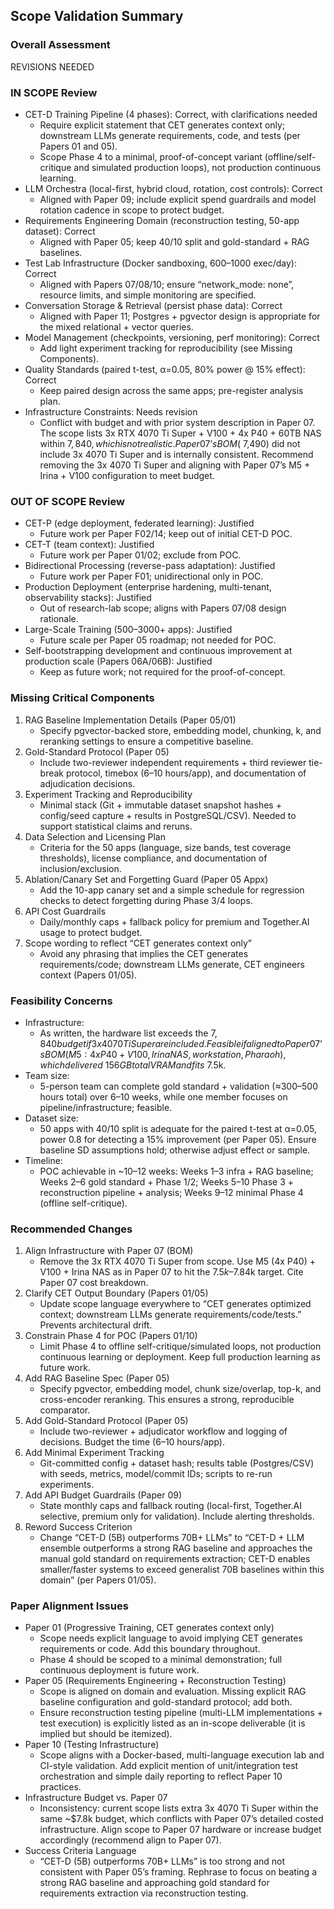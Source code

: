 ## Scope Validation Summary

### Overall Assessment
REVISIONS NEEDED

### IN SCOPE Review
- CET-D Training Pipeline (4 phases): Correct, with clarifications needed
  - Require explicit statement that CET generates context only; downstream LLMs generate requirements, code, and tests (per Papers 01 and 05).
  - Scope Phase 4 to a minimal, proof-of-concept variant (offline/self-critique and simulated production loops), not production continuous learning.
- LLM Orchestra (local-first, hybrid cloud, rotation, cost controls): Correct
  - Aligned with Paper 09; include explicit spend guardrails and model rotation cadence in scope to protect budget.
- Requirements Engineering Domain (reconstruction testing, 50-app dataset): Correct
  - Aligned with Paper 05; keep 40/10 split and gold-standard + RAG baselines.
- Test Lab Infrastructure (Docker sandboxing, 600–1000 exec/day): Correct
  - Aligned with Papers 07/08/10; ensure “network_mode: none”, resource limits, and simple monitoring are specified.
- Conversation Storage & Retrieval (persist phase data): Correct
  - Aligned with Paper 11; Postgres + pgvector design is appropriate for the mixed relational + vector queries.
- Model Management (checkpoints, versioning, perf monitoring): Correct
  - Add light experiment tracking for reproducibility (see Missing Components).
- Quality Standards (paired t-test, α=0.05, 80% power @ 15% effect): Correct
  - Keep paired design across the same apps; pre-register analysis plan.
- Infrastructure Constraints: Needs revision
  - Conflict with budget and with prior system description in Paper 07. The scope lists 3x RTX 4070 Ti Super + V100 + 4x P40 + 60TB NAS within $7,840, which is not realistic. Paper 07’s BOM (~$7,490) did not include 3x 4070 Ti Super and is internally consistent. Recommend removing the 3x 4070 Ti Super and aligning with Paper 07’s M5 + Irina + V100 configuration to meet budget.

### OUT OF SCOPE Review
- CET-P (edge deployment, federated learning): Justified
  - Future work per Paper F02/14; keep out of initial CET-D POC.
- CET-T (team context): Justified
  - Future work per Paper 01/02; exclude from POC.
- Bidirectional Processing (reverse-pass adaptation): Justified
  - Future work per Paper F01; unidirectional only in POC.
- Production Deployment (enterprise hardening, multi-tenant, observability stacks): Justified
  - Out of research-lab scope; aligns with Papers 07/08 design rationale.
- Large-Scale Training (500–3000+ apps): Justified
  - Future scale per Paper 05 roadmap; not needed for POC.
- Self-bootstrapping development and continuous improvement at production scale (Papers 06A/06B): Justified
  - Keep as future work; not required for the proof-of-concept.

### Missing Critical Components
1. RAG Baseline Implementation Details (Paper 05/01)
   - Specify pgvector-backed store, embedding model, chunking, k, and reranking settings to ensure a competitive baseline.
2. Gold-Standard Protocol (Paper 05)
   - Include two-reviewer independent requirements + third reviewer tie-break protocol, timebox (6–10 hours/app), and documentation of adjudication decisions.
3. Experiment Tracking and Reproducibility
   - Minimal stack (Git + immutable dataset snapshot hashes + config/seed capture + results in PostgreSQL/CSV). Needed to support statistical claims and reruns.
4. Data Selection and Licensing Plan
   - Criteria for the 50 apps (language, size bands, test coverage thresholds), license compliance, and documentation of inclusion/exclusion.
5. Ablation/Canary Set and Forgetting Guard (Paper 05 Appx)
   - Add the 10-app canary set and a simple schedule for regression checks to detect forgetting during Phase 3/4 loops.
6. API Cost Guardrails
   - Daily/monthly caps + fallback policy for premium and Together.AI usage to protect budget.
7. Scope wording to reflect “CET generates context only”
   - Avoid any phrasing that implies the CET generates requirements/code; downstream LLMs generate, CET engineers context (Papers 01/05).

### Feasibility Concerns
- Infrastructure:
  - As written, the hardware list exceeds the $7,840 budget if 3x 4070 Ti Super are included. Feasible if aligned to Paper 07’s BOM (M5: 4x P40 + V100, Irina NAS, workstation, Pharaoh), which delivered ~156 GB total VRAM and fits ~$7.5k.
- Team size:
  - 5-person team can complete gold standard + validation (≈300–500 hours total) over 6–10 weeks, while one member focuses on pipeline/infrastructure; feasible.
- Dataset size:
  - 50 apps with 40/10 split is adequate for the paired t-test at α=0.05, power 0.8 for detecting a 15% improvement (per Paper 05). Ensure baseline SD assumptions hold; otherwise adjust effect or sample.
- Timeline:
  - POC achievable in ~10–12 weeks: Weeks 1–3 infra + RAG baseline; Weeks 2–6 gold standard + Phase 1/2; Weeks 5–10 Phase 3 + reconstruction pipeline + analysis; Weeks 9–12 minimal Phase 4 (offline self-critique).

### Recommended Changes
1. Align Infrastructure with Paper 07 (BOM)
   - Remove the 3x RTX 4070 Ti Super from scope. Use M5 (4x P40) + V100 + Irina NAS as in Paper 07 to hit the $7.5k–$7.84k target. Cite Paper 07 cost breakdown.
2. Clarify CET Output Boundary (Papers 01/05)
   - Update scope language everywhere to “CET generates optimized context; downstream LLMs generate requirements/code/tests.” Prevents architectural drift.
3. Constrain Phase 4 for POC (Papers 01/10)
   - Limit Phase 4 to offline self-critique/simulated loops, not production continuous learning or deployment. Keep full production learning as future work.
4. Add RAG Baseline Spec (Paper 05)
   - Specify pgvector, embedding model, chunk size/overlap, top-k, and cross-encoder reranking. This ensures a strong, reproducible comparator.
5. Add Gold-Standard Protocol (Paper 05)
   - Include two-reviewer + adjudicator workflow and logging of decisions. Budget the time (6–10 hours/app).
6. Add Minimal Experiment Tracking
   - Git-committed config + dataset hash; results table (Postgres/CSV) with seeds, metrics, model/commit IDs; scripts to re-run experiments.
7. Add API Budget Guardrails (Paper 09)
   - State monthly caps and fallback routing (local-first, Together.AI selective, premium only for validation). Include alerting thresholds.
8. Reword Success Criterion
   - Change “CET-D (5B) outperforms 70B+ LLMs” to “CET-D + LLM ensemble outperforms a strong RAG baseline and approaches the manual gold standard on requirements extraction; CET-D enables smaller/faster systems to exceed generalist 70B baselines within this domain” (per Papers 01/05).

### Paper Alignment Issues
- Paper 01 (Progressive Training, CET generates context only)
  - Scope needs explicit language to avoid implying CET generates requirements or code. Add this boundary throughout.
  - Phase 4 should be scoped to a minimal demonstration; full continuous deployment is future work.
- Paper 05 (Requirements Engineering + Reconstruction Testing)
  - Scope is aligned on domain and evaluation. Missing explicit RAG baseline configuration and gold-standard protocol; add both.
  - Ensure reconstruction testing pipeline (multi-LLM implementations + test execution) is explicitly listed as an in-scope deliverable (it is implied but should be itemized).
- Paper 10 (Testing Infrastructure)
  - Scope aligns with a Docker-based, multi-language execution lab and CI-style validation. Add explicit mention of unit/integration test orchestration and simple daily reporting to reflect Paper 10 practices.
- Infrastructure Budget vs. Paper 07
  - Inconsistency: current scope lists extra 3x 4070 Ti Super within the same ~$7.8k budget, which conflicts with Paper 07’s detailed costed infrastructure. Align scope to Paper 07 hardware or increase budget accordingly (recommend align to Paper 07).
- Success Criteria Language
  - “CET-D (5B) outperforms 70B+ LLMs” is too strong and not consistent with Paper 05’s framing. Rephrase to focus on beating a strong RAG baseline and approaching gold standard for requirements extraction via reconstruction testing.

